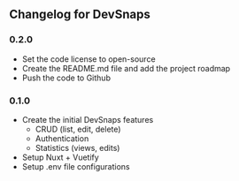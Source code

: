 ## Changelog for DevSnaps

### 0.2.0
- Set the code license to open-source
- Create the README.md file and add the project roadmap
- Push the code to Github

### 0.1.0
- Create the initial DevSnaps features
  - CRUD (list, edit, delete)
  - Authentication
  - Statistics (views, edits)
- Setup Nuxt + Vuetify
- Setup .env file configurations
